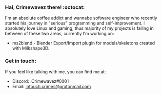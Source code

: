 ### Hai, Crimewavez there! :octocat:

I'm an absolute coffee addict and wannabe software engineer who recently started his journey in "serious" programming and self-improvement. 
I absolutely love Linux and gaming, thus majority of my projects is falling in between of these two areas, currently I'm working on:

- ms2blend - Blender Export/Import plugin for models/skeletons created with Milkshape3D.


### Get in touch:
If you feel like talking with me, you can find me at:
- Discord: .Crimewavez#0001
- Email: intouch.crimes@protonmail.com
<!--
**Crimewavezz/Crimewavezz** is a ✨ _special_ ✨ repository because its `README.md` (this file) appears on your GitHub profile.

Here are some ideas to get you started:

- 🔭 I’m currently working on ...
- 🌱 I’m currently learning ...
- 👯 I’m looking to collaborate on ...
- 🤔 I’m looking for help with ...
- 💬 Ask me about ...
- 📫 How to reach me: ...
- 😄 Pronouns: ...
- ⚡ Fun fact: ...
-->
